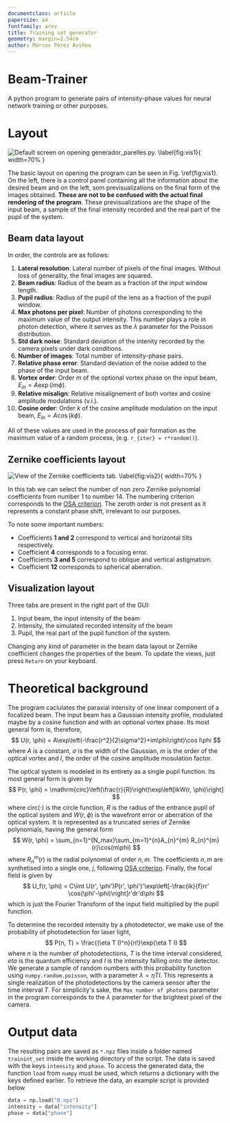```yaml
---
documentclass: article
papersize: a4
fontfamily: arev
title: Training set generator
geometry: margin=2.54cm
author: Marcos Pérez Aviñoa
---
```


# Beam-Trainer

A python program to generate pairs of intensity-phase values for
neural network training or other purposes.

# Layout
![Default screen on opening `generador_parelles.py`.
\label{fig:vis1}](vis1.png){ width=70% }

The basic layout on opening the program can be seen in Fig. \ref{fig:vis1}.
On the left, there is a control panel containing all the information
about the desired beam and on the left, som previsualizations on the
final form of the images obtained. **These are not to be confused with
the actual final rendering of the program**. These previsualizations
are the shape of the input beam, a sample of the final intensity recorded
and the real part of the pupil of the system.

## Beam data layout

In order, the controls are as follows:

1. **Lateral resolution**: Lateral number of pixels of the final images.
Without loss of generality, the final images are squared.
2. **Beam radius**: Radius of the beam as a fraction of the input window
length.
3. **Pupil radius**: Radius of the pupil of the lens as a fraction of the pupil
window.
4. **Max photons per pixel**: Number of photons corresponding to the maximum
value of the output intensity. This number plays a role in photon detection,
where it serves as the $\lambda$ parameter for the Poisson distribution.
5. **Std dark noise**: Standard deviation of the intenity recorded by the
camera pixels under dark conditions.
6. **Number of images**: Total number of intensity-phase pairs.
7. **Relative phase error**: Standard deviation of the noise added to the
phase of the input beam.
8. **Vortex order**: Order $m$ of the optional vortex phase on the input beam,
$E_{in} = A\exp(im\phi)$.
9. **Relative misalign**: Relative misalignement of both vortex and cosine
amplitude modulations (v.i.).
10. **Cosine order**: Order $k$ of the cosine amplitude modulation on the input beam,
$E_{in} = A\cos(k\phi)$.

All of these values are used in the process of pair formation as the maximum
value of a random process, (e.g. `r_{iter} = r*random()`).

## Zernike coefficients layout

![View of the Zernike coefficients tab.
\label{fig:vis2}](vis2.png){ width=70% }

In this tab we can select the number of non zero Zernike polynomial coefficients
from number 1 to number 14. The numbering criterion corresponds to the [OSA
criterion](https://en.wikipedia.org/wiki/Zernike_polynomials#Zernike_polynomials).
The zeroth order is not present as it represents a constant phase shift, irrelevant
to our purposes.

To note some important numbers:

- Coefficients **1 and 2** correspond to vertical and horizontal tilts respectively.
- Coefficient **4** corresponds to a focusing error.
- Coefficients **3 and 5** correspond to oblique and vertical astigmatism.
- Coefficient **12** corresponds to spherical aberration.

## Visualization layout

Three tabs are present in the right part of the GUI:

1. Input beam, the input intensity of the beam
2. Intensity, the simulated recorded intensity of the beam
3. Pupil, the real part of the pupil function of the system.

Changing any kind of parameter in the beam data layout or Zernike coefficient changes
the properties of the beam. To update the views, just press `Return` on your keyboard.

# Theoretical background

The program caclulates the paraxial intensity of one linear component of a
focalized beam. The input beam has a Gaussian intensity profile, modulated
maybe by a cosine function and with an optional vortex phase. Its most general
form is, therefore,
$$
U(r, \phi) = A\exp\left(-\frac{r^2}{2\sigma^2}+im\phi\right)\cos l\phi
$$
where $A$ is a constant, $\sigma$ is the width of the Gaussian, $m$ is the order
of the optical vortex and $l$, the order of the cosine amplitude mosulation factor.

The optical system is modeled in its entirety as a single pupil function. Its
most general form is given by
$$
P(r, \phi) = \mathrm{circ}\left(\frac{r}{R}\right)\exp\left[ikW(r, \phi)\right]
$$
where $\mathrm{circ}(\cdot)$ is the circle function, $R$ is the radius of the
entrance pupil of the optical system and $W(r, \phi)$ is the wavefront error
or aberration of the optical system. It is represented as a truncated series
of Zernike polynomials, having the general form
$$
W(r, \phi) = \sum_{n=1}^{N_max}\sum_{m=1}^{n}A_{n}^{m} R_{n}^{m}(r)\cos(m\phi)
$$
where $R_n^{m}(r)$ is the radial polynomial of order $n, m$.
The coefficients $n, m$ are synthetised into a single one, $j$, following [OSA
criterion](https://en.wikipedia.org/wiki/Zernike_polynomials#Zernike_polynomials).
Finally, the focal field is given by
$$
U_f(r, \phi) = C\iint U(r', \phi')P(r', \phi')'\exp\left[-\frac{ik}{f}rr'
\cos(\phi'-\phi)\right]r'dr'd\phi
$$
which is just the Fourier Transform of the input field multiplied by the pupil
function.

To determine the recorded intensity by a photodetector, we make use of the
probability of photodetection for laser light,
$$
P(n, T) = \frac{(\eta T I)^n}{n!}\exp(\eta T  I)
$$
where $n$ is the number of photodetections, $T$ is the time interval considered,
$eta$ is the quantum efficiency and $I$ is the intensity falling
onto the detector. We generate a sample of random numbers with this 
probability function using `numpy.random.poisson`, with a parameter 
$\lambda=\eta T I$. This represents a single realization of the photodetections
by the camera sensor after the time interval $T$. For simplicity's sake, 
the `Max number of photons` parameter in the program corresponds to the
$\lambda$ parameter for the brightest pixel of the camera.

# Output data

The resulting pairs are saved as `*.npz` files inside a folder named `trainint_set`
inside the working directory of the script. The data is saved with the keys
`intensity` and `phase`. To access the generated data,
the function `load` from `numpy` must be used, which returns a dictionary
with the keys defined earlier. To retrieve the data, an example script
is provided below

```python
data = np.load("0.npz")
intensity = data["intensity"]
phase = data["phase"]
```

